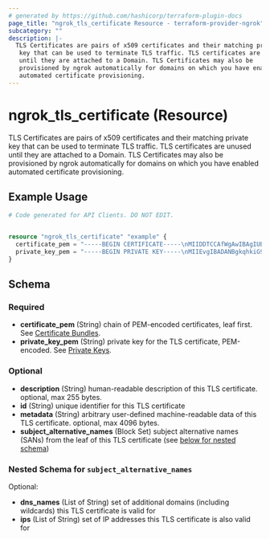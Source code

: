 ```yaml
---
# generated by https://github.com/hashicorp/terraform-plugin-docs
page_title: "ngrok_tls_certificate Resource - terraform-provider-ngrok"
subcategory: ""
description: |-
  TLS Certificates are pairs of x509 certificates and their matching private
   key that can be used to terminate TLS traffic. TLS certificates are unused
   until they are attached to a Domain. TLS Certificates may also be
   provisioned by ngrok automatically for domains on which you have enabled
   automated certificate provisioning.
---
```


# ngrok_tls_certificate (Resource)

TLS Certificates are pairs of x509 certificates and their matching private
 key that can be used to terminate TLS traffic. TLS certificates are unused
 until they are attached to a Domain. TLS Certificates may also be
 provisioned by ngrok automatically for domains on which you have enabled
 automated certificate provisioning.

## Example Usage

```terraform
# Code generated for API Clients. DO NOT EDIT.


resource "ngrok_tls_certificate" "example" {
  certificate_pem = "-----BEGIN CERTIFICATE-----\nMIIDDTCCAfWgAwIBAgIUBUunDdA4gjgtEbZA8w9Ljhvl3bEwDQYJKoZIhvcNAQEL\nBQAwFjEUMBIGA1UEAwwLZXhhbXBsZS5jb20wHhcNMjAwMzI0MTgxODE5WhcNMjAw\nNDIzMTgxODE5WjAWMRQwEgYDVQQDDAtleGFtcGxlLmNvbTCCASIwDQYJKoZIhvcN\nAQEBBQADggEPADCCAQoCggEBAPKVkkKYNl3d9cqrz4tIFlwsohED5W4y1dcBixy4\nGANFFnw43nc2wPyKwYXumJqJIFrcW/NkUZL07bd+dou6mT6Gh/zbaTW91IkREPXL\n7b3KfVu4XkFosVXpWs0U6o4GrZ81CLiKBWI+H03x/ij5OSiJ1l71pqLeTJLOydAR\nAl8kpp7axeHU4UbDrAZkW5SnuZTjIKwVg0UNsBg1yNfUOu1Uah3BYaqPgQitC0Yg\nLW+NUGu/T91bkD7tLsVInkQXeQGdXBAqOycfJ7wj8OlIpyuXjTnGFA0izVmbQw5f\nrQnZ0geGyhLamvz9Gcd7mIlD/+/AEN9Lht82tAOzKG98/O8CAwEAAaNTMFEwHQYD\nVR0OBBYEFKv6RsvEC6T+zCtJZwB0FCR1sEkhMB8GA1UdIwQYMBaAFKv6RsvEC6T+\nzCtJZwB0FCR1sEkhMA8GA1UdEwEB/wQFMAMBAf8wDQYJKoZIhvcNAQELBQADggEB\nAC5fBrouinespo5+9AipjhY/HOKTg+OCnppFnSnqeU1eXZZJ0oakdHTpTNxtbQP9\ntOJTA2f3KWvmpNDMohEQXZz8wHDkdbrIXJKVp6zs1pEp+0BIjA4y9mSywa5xuyk0\noGeChRgGqp2JujDyPCb7LEaKKQEEdMqy73QG+jEAh14+wKixlAf1nATBdeCUvssK\n2x1uZMyqjJFB5y/5EdnWQzD4WJkrsCkxsZHVMN1d+dqf2sf3dTRV8fzsFGOG17NS\n6u2n9iGcFdBA82XN8yeLIWhy1t3GWutG1sdxENbFRRXea+iUqzDsmRtkaBma2GLQ\nd6JTpFbsCtwDjP23UEi7SZo=\n-----END CERTIFICATE-----"
  private_key_pem = "-----BEGIN PRIVATE KEY-----\nMIIEvgIBADANBgkqhkiG9w0BAQEFAASCBKgwggSkAgEAAoIBAQDylZJCmDZd3fXK\nq8+LSBZcLKIRA+VuMtXXAYscuBgDRRZ8ON53NsD8isGF7piaiSBa3FvzZFGS9O23\nfnaLupk+hof822k1vdSJERD1y+29yn1buF5BaLFV6VrNFOqOBq2fNQi4igViPh9N\n8f4o+TkoidZe9aai3kySzsnQEQJfJKae2sXh1OFGw6wGZFuUp7mU4yCsFYNFDbAY\nNcjX1DrtVGodwWGqj4EIrQtGIC1vjVBrv0/dW5A+7S7FSJ5EF3kBnVwQKjsnHye8\nI/DpSKcrl405xhQNIs1Zm0MOX60J2dIHhsoS2pr8/RnHe5iJQ//vwBDfS4bfNrQD\nsyhvfPzvAgMBAAECggEBALLv7YE98exvi5zB+0fMFuJK8gkHDLequ93q/4hhqyTO\nU3WyJTdepiAi4fk/NEXZnIopPZJdj2aNUMQnfp43OE7MwYac+hBwRFQOyKnmkSmM\nMcf0SWKKLTUn+piIMzQsbOmhHxuwg6QiGslOFaJ3o9fpRL2rCg3dWDJ6Ypcd1NgE\nK0uy7gg+DwIpU6MeG6lA+HbxbGi+yd2x88Gjn9dGr7FZK34RUDooH60BCX9P8N9X\nT+n10MzzX7ZQOsLfe8FKc1/X8AybI5SYm1GMyfKD4QBt6JG4HKAjPHzBzcIpfN3d\n7BM11Imkrz7LcbUG+F23NVsi6n5IIGT1WqwCRIH2PpECgYEA/SJ5Ra4d0hUS5RYB\nzABquM3sp7JsKxCn7O5PqNLB4TgH9dXtWFhaFVB6juMGyHbvktVH0j4lps/Te0rk\nVU2zU1XxvCTFhtcCYUtNk0cRw6LH8feKiorXHdDRB33t0c47QSD/6AGOjBtxqD7B\n3ZxyR3P+7RdQopLLRFN+FHAnmzsCgYEA9VSGZDFSK+fbg4CgwkWdzuHrAXaUEv0U\novqqWd/yXB9wauEvRHnOrSgW6hFZQiatJOXx0KnalJQzohz/SLGO0MqGtwQbYWVT\nWiJgjUbNeiPEHBeUA6U55lVQr26kQSUWdXEtRbDz+hqV1K+6tTEMzaSPmJiHNgki\nlNMO2gqGQd0CgYBJ268qx5zn2UJEGWG41j5NYbg1TfgFsLxugzI2/heX0TNxZVP1\nPQI7ydmYq2ElSJ6qZxSnoX5255i7FqT8xskV/bOkw83mhAGrxb8Cw+/I90wDq8h+\nl/ggOPdkijfDybq8TBae6SVgd/l3r6f9M1KcypmNMApVBSPN8daNvBOyVQKBgQDo\nsj2utyFrx8Xsm4rf+kxOuPbBMooM4MQ8OmpuSP6G5sMofWLqHmcs0sO5TK9PEYRV\nZU3ST+ml2FSJRdvWRaRi4laZLWoTHZrL+aN/HVM0sMwIoUyhkIy0ruOTIuzlZZpB\n1xHL8qXX6nOHgw8jYdz1CUuyv6owVMXaR77kjer+eQKBgByYZlR/eNTzlot0SdFl\nIbgQ9bV7VLIo+vKzOXE3trfzRJMgUosLTp+5wdSVSW/VBdYZ7Ir3n0bbpY/dGinI\nVShxPbChhCZnhvG2lEEiekI44m5jHSA6hhtRdt/CrhL65Rw2SE5lMEe8htg1UGus\nwzLHWHBl72FjbjdhvEgrq60W\n-----END PRIVATE KEY-----"
}
```

<!-- schema generated by tfplugindocs -->
## Schema

### Required

- **certificate_pem** (String) chain of PEM-encoded certificates, leaf first. See [Certificate Bundles](https://ngrok.com/docs/cloud-edge/endpoints#certificate-chains).
- **private_key_pem** (String) private key for the TLS certificate, PEM-encoded. See [Private Keys](https://ngrok.com/docs/cloud-edge/endpoints#private-keys).

### Optional

- **description** (String) human-readable description of this TLS certificate. optional, max 255 bytes.
- **id** (String) unique identifier for this TLS certificate
- **metadata** (String) arbitrary user-defined machine-readable data of this TLS certificate. optional, max 4096 bytes.
- **subject_alternative_names** (Block Set) subject alternative names (SANs) from the leaf of this TLS certificate (see [below for nested schema](#nestedblock--subject_alternative_names))

<a id="nestedblock--subject_alternative_names"></a>
### Nested Schema for `subject_alternative_names`

Optional:

- **dns_names** (List of String) set of additional domains (including wildcards) this TLS certificate is valid for
- **ips** (List of String) set of IP addresses this TLS certificate is also valid for


